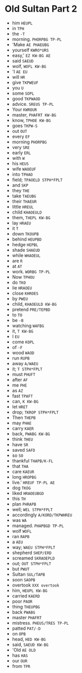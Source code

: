 # Old Sultan Part 2

* him `HEUPL`
* in `TPH`
* the `-T`
* morning. `PHORPBG TP-PL`
* 'Make `AE PHAEUBG`
* yourself `KWRO*URS`
* easy,' `EZ KW-BG AE`
* said `SAEUD`
* wolf, `WOFL KW-BG`
* 'I `AE EU`
* will `HR`
* give `TKPWEUF`
* you `U`
* some `SOPL`
* good `TKPWAOD`
* advice. `SREUS TP-PL`
* Your `KWROUR`
* master, `PHAFRT KW-BG`
* know, `TPHOE KW-BG`
* goes `TKPW-S`
* out `OUT`
* every `EF`
* morning `PHORPBG`
* very `SRE`
* early `ERL`
* with `W`
* his `HEUS`
* wife `WAOEUF`
* into `TPHAO`
* field; `TPAOELD STPH*FPLT`
* and `SKP`
* they `THE`
* take `TAEUBG`
* their `THAEUR`
* little `HREUL`
* child `KHAOEULD`
* them, `THEPL KW-BG`
* lay `HRAEU`
* it `T`
* down `TKOUPB`
* behind `HEUPBD`
* hedge `HEPBL`
* shade `SHAEUD`
* while `WHAOEUL`
* are `R`
* at `AT`
* work. `WORBG TP-PL`
* Now `TPHOU`
* do `TKO`
* lie `HRAOEU`
* close `KHROES`
* by `PWEU`
* child, `KHAOEULD KW-BG`
* pretend `PRE/TEPBD`
* to `TO`
* be `-B`
* watching `WAFBG`
* it, `T KW-BG`
* I `EU`
* come `KOPL`
* of `-F`
* wood `WAOD`
* run `RUPB`
* away `A/WAEU`
* it; `T STPH*FPLT`
* must `PHUFT`
* after `AF`
* me `PHE`
* as `AZ`
* fast `TPAFT`
* can, `K KW-BG`
* let `HRET`
* drop; `TKROP STPH*FPLT`
* Then `THEPB`
* may `PHAE`
* carry `KAER`
* back, `PWABG KW-BG`
* think `THEU`
* have `SR`
* saved `SAFD`
* so `SO`
* thankful `THAPB/K-FL`
* that `THA`
* care `KAEUR`
* long `HROPBG`
* live.' `HREUF TP-PL AE`
* dog `TKOG`
* liked `HRAOEUBGD`
* this `TH`
* plan `PHRAPB`
* well; `WEL STPH*FPLT`
* accordingly `A/KORD/TKPWHREU`
* was `WA`
* managed. `PHAPBGD TP-PL`
* wolf `WOFL`
* ran `RAPB`
* a `AEU`
* way; `WAEU STPH*FPLT`
* shepherd `SHEP/ERD`
* screamed `SKRAOEPLD`
* out; `OUT STPH*FPLT`
* but `PWUT`
* Sultan `SUL/TAPB`
* soon `SAOPB`
* overtook `XXX overtook`
* him, `HEUPL KW-BG`
* carried `KAERD`
* poor `PAOR`
* thing `THEUPBG`
* back `PWABG`
* master `PHAFRT`
* mistress. `PHEUS/TRES TP-PL`
* patted `PAT/-D`
* on `OPB`
* head, `HED KW-BG`
* said, `SAEUD KW-BG`
* 'Old `AE OLD`
* has `HAS`
* our `OUR`
* from `TPR`
